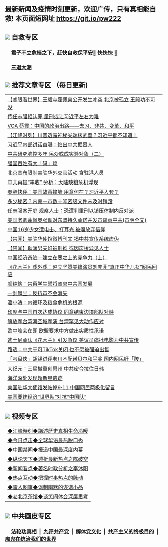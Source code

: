 ## 最新新闻及疫情时刻更新，欢迎广传，只有真相能自救! 本页面短网址 https://git.io/pw222



## <img src="https://img.icons8.com/cute-clipart/2x/circled-right.png">  自救专区

 ### &nbsp;&nbsp;&nbsp;&nbsp; [君子不立危樯之下，赶快自救保平安🍎 快快快 📩](https://github.com/pwgy/td/blob/master/README.md)
 
 ### &nbsp;&nbsp;&nbsp;&nbsp; [三退大潮](https://is.gd/fCPoKo) 
 
## <img src="https://img.icons8.com/cute-clipart/2x/circled-right.png"> 推荐文章专区 （每日更新)

<Table>
<tr><td colspan="2" align="left"><a href="https://vinlquww.xhuyd.press/?name=c1222618&key=encdeuyadochlaxz&from=pw2">【睿眼看世界】王毅与蓬佩奥公开发生冲突 北京被孤立 王毅功不可没</a></td></tr>
<tr><td colspan="2" align="left"><a href="https://vinlquww.xhuyd.press/?name=c1222614&key=encdeuyadochlaxz&from=pw2">传任志强拒认罪 量刑或让习近平左右为难</a></td></tr>
<tr><td colspan="2" align="left"><a href="https://vinlquww.xhuyd.press/?name=c1222613&key=encdeuyadochlaxz&from=pw2">VOA 蔡霞：中国的政治出路——去习、非共、变革、和平</a></td></tr>
<tr><td colspan="2" align="left"><a href="https://vinlquww.xhuyd.press/?name=c1222617&key=encdeuyadochlaxz&from=pw2">【江峰时刻】川普透露神秘尖端核武器？习近平都不知道！</a></td></tr>
<tr><td colspan="2" align="left"><a href="https://vinlquww.xhuyd.press/?name=c1222608&key=encdeuyadochlaxz&from=pw2">习近平内部讲话首曝：怕出中共掘墓人</a></td></tr>
<tr><td colspan="2" align="left"><a href="https://vinlquww.xhuyd.press/?name=c1222565&key=encdeuyadochlaxz&from=pw2">中共研究脑控多年 民众或成实验对象（二）</a></td></tr>
<tr><td colspan="2" align="left"><a href="https://vinlquww.xhuyd.press/?name=c1222640&key=encdeuyadochlaxz&from=pw2">强国百姓有大「码」烦</a></td></tr>
<tr><td colspan="2" align="left"><a href="https://vinlquww.xhuyd.press/?name=c1222562&key=encdeuyadochlaxz&from=pw2">北京宣布限制美驻华外交官活动 含驻港人员</a></td></tr>
<tr><td colspan="2" align="left"><a href="https://vinlquww.xhuyd.press/?name=c1222629&key=encdeuyadochlaxz&from=pw2">中共再提“丰收” 分析：大陆缺粮危机浮现</a></td></tr>
<tr><td colspan="2" align="left"><a href="https://vinlquww.xhuyd.press/?name=c1222574&key=encdeuyadochlaxz&from=pw2">秦鹏快评：美国故意撞墙 用意何在？习近平入套？</a></td></tr>
<tr><td colspan="2" align="left"><a href="https://vinlquww.xhuyd.press/?name=c1222596&key=encdeuyadochlaxz&from=pw2">多少秘密？内蒙一市数十吨密级文件未及时销毁</a></td></tr>
<tr><td colspan="2" align="left"><a href="https://vinlquww.xhuyd.press/?name=c1222609&key=encdeuyadochlaxz&from=pw2">任志强案开庭 观察人士：恐遭判重刑以镇压体制内反对派</a></td></tr>
<tr><td colspan="2" align="left"><a href="https://vinlquww.xhuyd.press/?name=c1222610&key=encdeuyadochlaxz&from=pw2">美国务卿蓬佩奥强调对东盟持久承诺并发声谴责中共(声明全文)</a></td></tr>
<tr><td colspan="2" align="left"><a href="https://vinlquww.xhuyd.press/?name=c1222593&key=encdeuyadochlaxz&from=pw2">中国16岁少女遭电击、打耳光 被逼放弃信仰</a></td></tr>
<tr><td colspan="2" align="left"><a href="https://vinlquww.xhuyd.press/?name=c1222631&key=encdeuyadochlaxz&from=pw2">【禁闻】美驻华使馆微博刊文 揭中共宣传系统虚伪</a></td></tr>
<tr><td colspan="2" align="left"><a href="https://vinlquww.xhuyd.press/?name=c1222630&key=encdeuyadochlaxz&from=pw2">【禁闻】耿潇男夫妇被刑拘 或因声援异见人士</a></td></tr>
<tr><td colspan="2" align="left"><a href="https://vinlquww.xhuyd.press/?name=c1222571&key=encdeuyadochlaxz&from=pw2">中国经济奇迹—建立在恶之上的竞争力（上）</a></td></tr>
<tr><td colspan="2" align="left"><a href="https://vinlquww.xhuyd.press/?name=c1222576&key=encdeuyadochlaxz&from=pw2">《花木兰》戏外戏：赵立坚赞美籍演员刘亦菲“真正中华儿女”网民回应</a></td></tr>
<tr><td colspan="2" align="left"><a href="https://vinlquww.xhuyd.press/?name=c1222641&key=encdeuyadochlaxz&from=pw2">颜纯鈎：禁留学生誓将窒息中共国发展</a></td></tr>
<tr><td colspan="2" align="left"><a href="https://vinlquww.xhuyd.press/?name=c1222639&key=encdeuyadochlaxz&from=pw2">一剑飘尘：反抗声不会消失</a></td></tr>
<tr><td colspan="2" align="left"><a href="https://vinlquww.xhuyd.press/?name=c1222638&key=encdeuyadochlaxz&from=pw2">潘小涛：内循环及粮食危机的根源</a></td></tr>
<tr><td colspan="2" align="left"><a href="https://vinlquww.xhuyd.press/?name=c1222568&key=encdeuyadochlaxz&from=pw2">印度与中国首次达成协议 同意结束边境部队对峙</a></td></tr>
<tr><td colspan="2" align="left"><a href="https://vinlquww.xhuyd.press/?name=c1222569&key=encdeuyadochlaxz&from=pw2">解放军台湾海空域军演 台湾罕见大动作应对</a></td></tr>
<tr><td colspan="2" align="left"><a href="https://vinlquww.xhuyd.press/?name=c1222588&key=encdeuyadochlaxz&from=pw2">欧中峰会在即 欧盟要求中方做出实质性承诺</a></td></tr>
<tr><td colspan="2" align="left"><a href="https://vinlquww.xhuyd.press/?name=c1222563&key=encdeuyadochlaxz&from=pw2">迪士尼承认《花木兰》引发争议 美议员痛批电影为中共宣传</a></td></tr>
<tr><td colspan="2" align="left"><a href="https://vinlquww.xhuyd.press/?name=c1222572&key=encdeuyadochlaxz&from=pw2">路透：中共宁可TikTok关闭 也不愿被强迫出售</a></td></tr>
<tr><td colspan="2" align="left"><a href="https://vinlquww.xhuyd.press/?name=c1222612&key=encdeuyadochlaxz&from=pw2">「叼盘侠」胡锡进评老川不配诺贝尔和平奖 国内网民好「酸」</a></td></tr>
<tr><td colspan="2" align="left"><a href="https://vinlquww.xhuyd.press/?name=c1222585&key=encdeuyadochlaxz&from=pw2">大纪元：三星撤重创惠州 中共密令拉住日韩</a></td></tr>
<tr><td colspan="2" align="left"><a href="https://vinlquww.xhuyd.press/?name=c1222589&key=encdeuyadochlaxz&from=pw2">海洋深处发现超新星遗迹</a></td></tr>
<tr><td colspan="2" align="left"><a href="https://vinlquww.xhuyd.press/?name=c1222566&key=encdeuyadochlaxz&from=pw2">美国驻华大使馆发帖悼9·11 中国网民两极化留言</a></td></tr>
<tr><td colspan="2" align="left"><a href="https://vinlquww.xhuyd.press/?name=c1222570&key=encdeuyadochlaxz&from=pw2">美国要建经济“世界队”对抗“中国队”</a></td></tr>

</Table>

## <img src="https://img.icons8.com/cute-clipart/2x/circled-right.png"> 视频专区
 
 <Table>
   <tr>
   <td colspan="2" align=left> 
<a href="https://kmyaoayewvhx.xhyte.press/oo.aspx?name=c922850&key=wybpblbewupvzpbn&from=pw2&tag=9877">◆江峰時刻◆講述歷史真相生命冷暖</a><br/>
    </td>
  </tr>
   <tr>
   <td colspan="2" align=left> 
<a href="https://kmyaoayewvhx.xhyte.press/oo.aspx?name=c816850&key=wybpblbewupvzpbn&from=pw2&tag=9877">◆今日点击◆全球华语最热脱口秀</a><br/>
    </td>
  </tr>
  <tr>
  <td colspan="2" align=left>
<a href="https://kmyaoayewvhx.xhyte.press/oo.aspx?name=c816860&key=wybpblbewupvzpbn&from=pw2&tag=99733110">◆中国禁闻◆报道中国最深度内幕</a><br/>
   </tr>
  <tr>
     <td colspan="2" align=left>
<a href="https://kmyaoayewvhx.xhyte.press/oo.aspx?name=c816855&key=wybpblbewupvzpbn&from=pw2&tag=997110">◆纵论天下◆透析最新热点之陈破空</a><br/>
   </tr>
   <tr>
      <td colspan="2" align=left>
<a href="https://kmyaoayewv4hx.xhyte.press/oo.aspx?name=c838308&key=wybpblbewupvzpbn&from=pw2&tag=9973110">◆新闻看点◆著名时政分析之李沐阳</a><br/>
   </tr>
   <tr>
     <td colspan="2" align=left>
<a href="https://kmy4aoayewvhx.xhyte.press/oo.aspx?name=c816852&key=wybpblbewupvzpbn&from=pw2&tag=9733110">◆热点互动◆把握时事热点的脉动</a><br/>
   </tr>
   <tr>
      <td colspan="2" align=left>
<a href="https://kmyaoaye4wvhx.xhyte.press/oo.aspx?name=c816694&key=wybpblbewupvzpbn&from=pw2&tag=93310">◆雷人网事◆讽刺幽默的诙谐小品</a><br/>
   </tr>
   <tr>
    <td colspan="2" align=left>
<a href="https://kmyao4ayewvhx.xhyte.press/oo.aspx?name=c816650&key=wybpblbewupvzpbn&from=pw2&tag=9973110">◆老北京茶馆◆谈笑间体会深层思考</a><br/>
   </tr>
</Table>
 
## <img src="https://img.icons8.com/cute-clipart/2x/circled-right.png"> 中共画皮专区


 ### &nbsp;&nbsp;&nbsp;&nbsp; [法轮功真相](https://github.com/begood0513/basic/blob/master/README.md) &nbsp;|&nbsp; [九评共产党](https://github.com/begood0513/9ping.md/blob/master/README.md) &nbsp;|&nbsp; [解体党文化](https://github.com/begood0513/jtdwh.md/blob/master/README.md)   &nbsp;|&nbsp; [共产主义的终极目的](https://github.com/begood0513/gczydzjmd.md/blob/master/README.md) &nbsp;|&nbsp; [魔鬼在统治我们的世界](https://github.com/begood0513/gczydzjmd.md/blob/master/README.md) 

